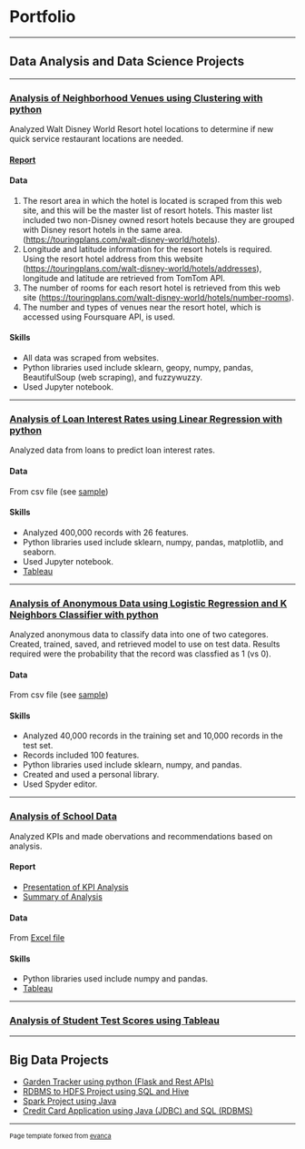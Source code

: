 # Portfolio

---

## Data Analysis and Data Science Projects

---

### [Analysis of Neighborhood Venues using Clustering with python](https://github.com/Gia12345/Journey-Projects/tree/master/Data-Science-Data-Analysis-Projects/IBM%20Data%20Science%20Certificate%20Capstone%20Project)

Analyzed Walt Disney World Resort hotel locations to determine if new quick service restaurant locations are needed.

#### [Report](https://github.com/Gia12345/Journey-Projects/blob/master/Data-Science-Data-Analysis-Projects/IBM%20Data%20Science%20Certificate%20Capstone%20Project/WDW%20Restaurant%20Locations%20Report%20Rev.pdf)

#### Data
1.  The resort area in which the hotel is located is scraped from this web site, and this will be the master list of resort hotels.  This master list included two non-Disney owned resort hotels because they are grouped with Disney resort hotels in the same area.  (https://touringplans.com/walt-disney-world/hotels).
2.  Longitude and latitude information for the resort hotels is required.  Using the resort hotel address from this website (https://touringplans.com/walt-disney-world/hotels/addresses), longitude and latitude are retrieved from TomTom API.
3.  The number of rooms for each resort hotel is retrieved from this web site (https://touringplans.com/walt-disney-world/hotels/number-rooms).
4.  The number and types of venues near the resort hotel, which is accessed using Foursquare API, is used.


#### Skills
- All data was scraped from websites.
- Python libraries used include sklearn, geopy, numpy, pandas, BeautifulSoup (web scraping), and fuzzywuzzy.
- Used Jupyter notebook.

---

### [Analysis of Loan Interest Rates using Linear Regression with python](https://github.com/Gia12345/Journey-Projects/tree/master/Data-Science-Data-Analysis-Projects/Loan%20Interest%20Rate%20Analysis)

Analyzed data from loans to predict loan interest rates.

#### Data 
From csv file (see [sample](https://github.com/Gia12345/Journey-Projects/blob/master/Data-Science-Data-Analysis-Projects/Loan%20Interest%20Rate%20Analysis/data/loan_interest_rates_slice.csv))

#### Skills

- Analyzed 400,000 records with 26 features.
- Python libraries used include sklearn, numpy, pandas, matplotlib, and seaborn.
- Used Jupyter notebook.
- [Tableau](https://public.tableau.com/profile/gia.g#!/vizhome/LoanInterestRateAnalysis/JobIR)

---
### [Analysis of Anonymous Data using Logistic Regression and K Neighbors Classifier with python](https://github.com/Gia12345/Journey-Projects/tree/master/Data-Science-Data-Analysis-Projects/Anonymous%20Data%20Analysis)

Analyzed anonymous data to classify data into one of two categores.  Created, trained, saved, and retrieved model to use on test data.  Results required were the probability that the record was classfied as 1 (vs 0).

#### Data 
From csv file (see [sample](https://github.com/Gia12345/Journey-Projects/blob/master/Data-Science-Data-Analysis-Projects/Anonymous%20Data%20Analysis/data/exercise_02_trainslice_2.csv))

#### Skills

- Analyzed 40,000 records in the training set and 10,000 records in the test set.
- Records included 100 features.
- Python libraries used include sklearn, numpy, and pandas.
- Created and used a personal library.
- Used Spyder editor.

---
### [Analysis of School Data](https://github.com/Gia12345/Journey-Projects/tree/master/Data-Science-Data-Analysis-Projects/Education%20Project)

Analyzed KPIs and made obervations and recommendations based on analysis.

#### Report
- [Presentation of KPI Analysis](https://github.com/Gia12345/Journey-Projects/blob/master/Data-Science-Data-Analysis-Projects/Education%20Project/Gia%20Gillis%20Uplift%20Education%20Business%20Analyst%20Slides.pdf)
- [Summary of Analysis](https://github.com/Gia12345/Journey-Projects/blob/master/Data-Science-Data-Analysis-Projects/Education%20Project/Gia%20Gillis%20Uplift%20Business%20Analyst%20Assessment%20Summary.pdf)

#### Data 
From [Excel file](https://github.com/Gia12345/Journey-Projects/blob/master/Data-Science-Data-Analysis-Projects/Education%20Project/ABCDEF%20Network%20Integrated%20Dashboard_Business%20Analyst.xlsx)

#### Skills

- Python libraries used include numpy and pandas.
- [Tableau](https://public.tableau.com/profile/gia.g#!/vizhome/UpliftSchools/Student1Db)

---
### [Analysis of Student Test Scores using Tableau](https://public.tableau.com/profile/gia.g#!/vizhome/EducationProjectFinal/TestScoreDashboard1)

---
## Big Data Projects

- [Garden Tracker using python (Flask and Rest APIs)](https://github.com/Gia12345/Journey-Projects/tree/master/Data-Science-Data-Analysis-Projects/gardentracker)
- [RDBMS to HDFS Project using SQL and Hive](https://github.com/Gia12345/Journey-Projects/tree/master/ETL-Big-Data-Projects/Table%20Load%20RDBMS%20to%20HDFS)
- [Spark Project using Java](https://github.com/Gia12345/Journey-Projects/tree/master/ETL-Big-Data-Projects/Spark%20Project)
- [Credit Card Application using Java (JDBC) and SQL (RDBMS)](https://github.com/Gia12345/Journey-Projects/tree/master/ETL-Big-Data-Projects/Credit%20Card%20App%20Source)





---
<p style="font-size:11px">Page template forked from <a href="https://github.com/evanca/quick-portfolio">evanca</a></p>
<!-- Remove above link if you don't want to attibute -->
